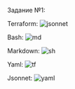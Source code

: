 Задание №1:

Terraform:
![jsonnet](https://user-images.githubusercontent.com/60747760/138484699-01e48a69-8153-4331-ab1e-29e2b500105c.jpg)

Bash:
![md](https://user-images.githubusercontent.com/60747760/138484704-7c8405d3-6eb4-439d-a23b-f2a7f62a5f7b.jpg)

Markdown:
![sh](https://user-images.githubusercontent.com/60747760/138484705-70cabc4e-798d-43fb-9702-8ac05955677b.jpg)

Yaml:
![tf](https://user-images.githubusercontent.com/60747760/138484708-9b5ff1a4-343d-4044-89c9-831b7ed422c7.jpg)

Jsonnet:
![yaml](https://user-images.githubusercontent.com/60747760/138484709-05aae20e-b2ec-4d31-9017-e2abb2b20a71.jpg)
